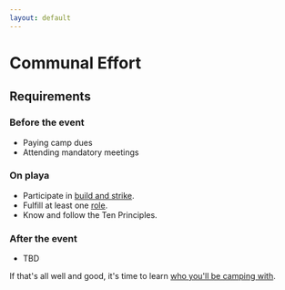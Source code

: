 ```yaml
---
layout: default
---
```


# Communal Effort

## Requirements
### Before the event
* Paying camp dues
* Attending mandatory meetings

### On playa
* Participate in [build and strike](build-and-strike).
* Fulfill at least one [role](./roles).
* Know and follow the Ten Principles.

### After the event
* TBD

If that's all well and good, it's time to learn [who you'll be camping with](./roster).

